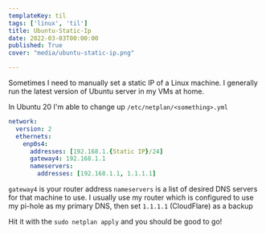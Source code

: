 ```yaml
---
templateKey: til
tags: ['linux', 'til']
title: Ubuntu-Static-Ip
date: 2022-03-03T00:00:00
published: True
cover: "media/ubuntu-static-ip.png"

---
```


Sometimes I need to manually set a static IP of a Linux machine. I generally run the latest version of Ubuntu server in my VMs at home.

In Ubuntu 20 I'm able to change up `/etc/netplan/<something>.yml`

```yaml
network:
  version: 2
  ethernets:
    enp0s4:
      addresses: [192.168.1.{Static IP}/24]
      gateway4: 192.168.1.1
      nameservers:
        addresses: [192.168.1.1, 1.1.1.1]
```

`gateway4` is your router address
`nameservers` is a list of desired DNS servers for that machine to use. I  usually use my router which is configured to use my pi-hole as my primary DNS, then set  `1.1.1.1` (CloudFlare) as a backup

Hit it with the `sudo netplan apply` and you should be good to go!
